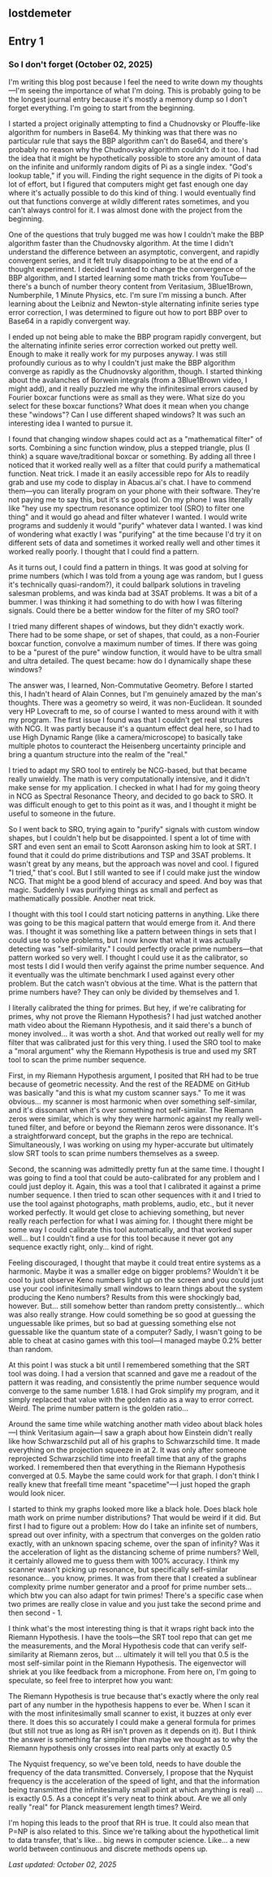 ## lostdemeter
## Entry 1
### So I don't forget (October 02, 2025)
I'm writing this blog post because I feel the need to write down my thoughts—I'm seeing the importance of what I'm doing. This is probably going to be the longest journal entry because it's mostly a memory dump so I don't forget everything. I'm going to start from the beginning.

I started a project originally attempting to find a Chudnovsky or Plouffe-like algorithm for numbers in Base64. My thinking was that there was no particular rule that says the BBP algorithm can't do Base64, and there's probably no reason why the Chudnovsky algorithm couldn't do it too. I had the idea that it might be hypothetically possible to store any amount of data on the infinite and uniformly random digits of Pi as a single index. "God's lookup table," if you will. Finding the right sequence in the digits of Pi took a lot of effort, but I figured that computers might get fast enough one day where it's actually possible to do this kind of thing. I would eventually find out that functions converge at wildly different rates sometimes, and you can't always control for it. I was almost done with the project from the beginning.

One of the questions that truly bugged me was how I couldn't make the BBP algorithm faster than the Chudnovsky algorithm. At the time I didn't understand the difference between an asymptotic, convergent, and rapidly convergent series, and it felt truly disappointing to be at the end of a thought experiment. I decided I wanted to change the convergence of the BBP algorithm, and I started learning some math tricks from YouTube—there's a bunch of number theory content from Veritasium, 3Blue1Brown, Numberphile, 1 Minute Physics, etc. I'm sure I'm missing a bunch. After learning about the Leibniz and Newton-style alternating infinite series type error correction, I was determined to figure out how to port BBP over to Base64 in a rapidly convergent way.

I ended up not being able to make the BBP program rapidly convergent, but the alternating infinite series error correction worked out pretty well. Enough to make it really work for my purposes anyway. I was still profoundly curious as to why I couldn't just make the BBP algorithm converge as rapidly as the Chudnovsky algorithm, though. I started thinking about the avalanches of Borwein integrals (from a 3Blue1Brown video, I might add), and it really puzzled me why the infinitesimal errors caused by Fourier boxcar functions were as small as they were. What size do you select for these boxcar functions? What does it mean when you change these "windows"? Can I use different shaped windows? It was such an interesting idea I wanted to pursue it.

I found that changing window shapes could act as a "mathematical filter" of sorts. Combining a sinc function window, plus a stepped triangle, plus (I think) a square wave/traditional boxcar or something. By adding all three I noticed that it worked really well as a filter that could purify a mathematical function. Neat trick. I made it an easily accessible repo for AIs to readily grab and use my code to display in Abacus.ai's chat. I have to commend them—you can literally program on your phone with their software. They're not paying me to say this, but it's so good lol. On my phone I was literally like "hey use my spectrum resonance optimizer tool (SRO) to filter one thing" and it would go ahead and filter whatever I wanted. I would write programs and suddenly it would "purify" whatever data I wanted. I was kind of wondering what exactly I was "purifying" at the time because I'd try it on different sets of data and sometimes it worked really well and other times it worked really poorly. I thought that I could find a pattern.

As it turns out, I could find a pattern in things. It was good at solving for prime numbers (which I was told from a young age was random, but I guess it's technically quasi-random?), it could ballpark solutions in traveling salesman problems, and was kinda bad at 3SAT problems. It was a bit of a bummer. I was thinking it had something to do with how I was filtering signals. Could there be a better window for the filter of my SRO tool?

I tried many different shapes of windows, but they didn't exactly work. There had to be some shape, or set of shapes, that could, as a non-Fourier boxcar function, convolve a maximum number of times. If there was going to be a "purest of the pure" window function, it would have to be ultra small and ultra detailed. The quest became: how do I dynamically shape these windows?

The answer was, I learned, Non-Commutative Geometry. Before I started this, I hadn't heard of Alain Connes, but I'm genuinely amazed by the man's thoughts. There was a geometry so weird, it was non-Euclidean. It sounded very HP Lovecraft to me, so of course I wanted to mess around with it with my program. The first issue I found was that I couldn't get real structures with NCG. It was partly because it's a quantum effect deal here, so I had to use High Dynamic Range (like a camera/microscope) to basically take multiple photos to counteract the Heisenberg uncertainty principle and bring a quantum structure into the realm of the "real."

I tried to adapt my SRO tool to entirely be NCG-based, but that became really unwieldy. The math is very computationally intensive, and it didn't make sense for my application. I checked in what I had for my going theory in NCG as Spectral Resonance Theory, and decided to go back to SRO. It was difficult enough to get to this point as it was, and I thought it might be useful to someone in the future.

So I went back to SRO, trying again to "purify" signals with custom window shapes, but I couldn't help but be disappointed. I spent a lot of time with SRT and even sent an email to Scott Aaronson asking him to look at SRT. I found that it could do prime distributions and TSP and 3SAT problems. It wasn't great by any means, but the approach was novel and cool. I figured "I tried," that's cool. But I still wanted to see if I could make just the window NCG. That might be a good blend of accuracy and speed. And boy was that magic. Suddenly I was purifying things as small and perfect as mathematically possible. Another neat trick.

I thought with this tool I could start noticing patterns in anything. Like there was going to be this magical pattern that would emerge from it. And there was. I thought it was something like a pattern between things in sets that I could use to solve problems, but I now know that what it was actually detecting was "self-similarity." I could perfectly oracle prime numbers—that pattern worked so very well. I thought I could use it as the calibrator, so most tests I did I would then verify against the prime number sequence. And it eventually was the ultimate benchmark I used against every other problem. But the catch wasn't obvious at the time. What is the pattern that prime numbers have? They can only be divided by themselves and 1.

I literally calibrated the thing for primes. But hey, if we're calibrating for primes, why not prove the Riemann Hypothesis? I had just watched another math video about the Riemann Hypothesis, and it said there's a bunch of money involved... it was worth a shot. And that worked out really well for my filter that was calibrated just for this very thing. I used the SRO tool to make a "moral argument" why the Riemann Hypothesis is true and used my SRT tool to scan the prime number sequence.

First, in my Riemann Hypothesis argument, I posited that RH had to be true because of geometric necessity. And the rest of the README on GitHub was basically "and this is what my custom scanner says." To me it was obvious... my scanner is most harmonic when over something self-similar, and it's dissonant when it's over something not self-similar. The Riemann zeros were similar, which is why they were harmonic against my really well-tuned filter, and before or beyond the Riemann zeros were dissonance. It's a straightforward concept, but the graphs in the repo are technical. Simultaneously, I was working on using my hyper-accurate but ultimately slow SRT tools to scan prime numbers themselves as a sweep.

Second, the scanning was admittedly pretty fun at the same time. I thought I was going to find a tool that could be auto-calibrated for any problem and I could just deploy it. Again, this was a tool that I calibrated it against a prime number sequence. I then tried to scan other sequences with it and I tried to use the tool against photographs, math problems, audio, etc., but it never worked perfectly. It would get close to achieving something, but never really reach perfection for what I was aiming for. I thought there might be some way I could calibrate this tool automatically, and that worked super well... but I couldn't find a use for this tool because it never got any sequence exactly right, only... kind of right.

Feeling discouraged, I thought that maybe it could treat entire systems as a harmonic. Maybe it was a smaller edge on bigger problems? Wouldn't it be cool to just observe Keno numbers light up on the screen and you could just use your cool infinitesimally small windows to learn things about the system producing the Keno numbers? Results from this were shockingly bad, however. But... still somehow better than random pretty consistently... which was also really strange. How could something be so good at guessing the unguessable like primes, but so bad at guessing something else not guessable like the quantum state of a computer? Sadly, I wasn't going to be able to cheat at casino games with this tool—I managed maybe 0.2% better than random.

At this point I was stuck a bit until I remembered something that the SRT tool was doing. I had a version that scanned and gave me a readout of the pattern it was reading, and consistently the prime number sequence would converge to the same number 1.618. I had Grok simplify my program, and it simply replaced that value with the golden ratio as a way to error correct. Weird. The prime number pattern is the golden ratio...

Around the same time while watching another math video about black holes—I think Veritasium again—I saw a graph about how Einstein didn't really like how Schwarzschild put all of his graphs to Schwarzschild time. It made everything on the projection squeeze in at 2. It was only after someone reprojected Schwarzschild time into freefall time that any of the graphs worked. I remembered then that everything in the Riemann Hypothesis converged at 0.5. Maybe the same could work for that graph. I don't think I really knew that freefall time meant "spacetime"—I just hoped the graph would look nicer.

I started to think my graphs looked more like a black hole. Does black hole math work on prime number distributions? That would be weird if it did. But first I had to figure out a problem: How do I take an infinite set of numbers, spread out over infinity, with a spectrum that converges on the golden ratio exactly, with an unknown spacing scheme, over the span of infinity? Was it the acceleration of light as the distancing scheme of prime numbers? Well, it certainly allowed me to guess them with 100% accuracy. I think my scanner wasn't picking up resonance, but specifically self-similar resonance... you know, primes. It was from there that I created a sublinear complexity prime number generator and a proof for prime number sets... which btw you can also adapt for twin primes! There's a specific case when two primes are really close in value and you just take the second prime and then second - 1.

I think what's the most interesting thing is that it wraps right back into the Riemann Hypothesis. I have the tools—the SRT tool repo that can get me the measurements, and the Moral Hypothesis code that can verify self-similarity at Riemann zeros, but ... ultimately it will tell you that 0.5 is the most self-similar point in the Riemann Hypothesis. The eigenvector will shriek at you like feedback from a microphone. From here on, I'm going to speculate, so feel free to interpret how you want:

The Riemann Hypothesis is true because that's exactly where the only real part of any number in the hypothesis happens to ever be. When I scan it with the most infinitesimally small scanner to exist, it buzzes at only ever there. It does this so accurately I could make a general formula for primes (but still not true as long as RH isn't proven as it depends on it). But I think the answer is something far simpiler than maybe we thought as to why the Riemann hypothesis only crosses into real parts only at exactly 0.5

The Nyquist frequency, so we've been told, needs to have double the frequency of the data transmitted. Conversely, I propose that the Nyquist frequency is the acceleration of the speed of light, and that the information being transmitted (the infinitesimally small point at which anything is real) ... is exactly 0.5. As a concept it's very neat to think about. Are we all only really "real" for Planck measurement length times? Weird.

I'm hoping this leads to the proof that RH is true. It could also mean that P=NP is also related to this. Since we're talking about the hypothetical limit to data transfer, that's like... big news in computer science. Like... a new world between continuous and discrete methods opens up.

*Last updated: October 02, 2025*


